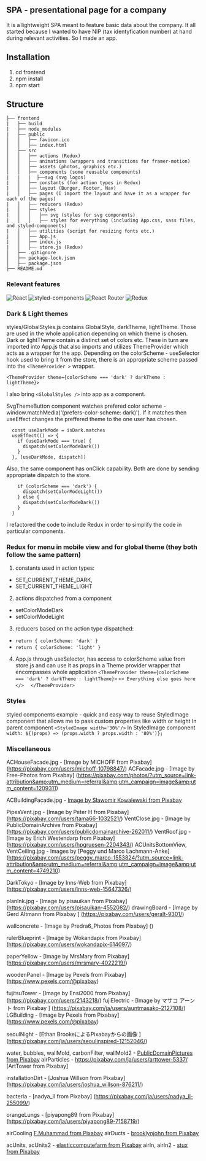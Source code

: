 ## SPA - presentational page for a company
It is a lightweight SPA meant to feature basic data about the company. It all started because I wanted to have NIP (tax identyfication number) at hand during relevant activities. So I made an app.
## Installation
1. cd frontend
2. npm install
3. npm start

## Structure
```
├── frontend
|   ├── build
|   ├── node_modules
|   ├── public
│   │   ├── favicon.ico
│   │   ├── index.html
│   ├── src
│   │   ├── actions (Redux)
│   │   ├── animations (wrappers and transitions for framer-motion)
│   │   ├── assets (photos, graphics etc.)
│   │   ├── components (some reusable components)
|   |   |  ├──svg (svg logos)
|   │   ├── constants (for action types in Redux)
|   │   ├── layout (Burger, Footer, Nav) 
|   │   ├── pages (I import the layout and have it as a wrapper for each of the pages)
|   │   ├── reducers (Redux)
|   │   ├── styles
|   │   │   ├── svg (styles for svg components)
|   │   │   ├── styles for everything (including App.css, sass files, and styled-components)
|   │   ├── utilities (script for resizing fonts etc.)
|   │   ├── App.js
|   │   ├── index.js
|   │   ├── store.js (Redux)
│   ├── .gitignore
│   ├── package-lock.json
│   ├── package.json
├── README.md
```

### Relevant features
<p>
<img alt="React" src="https://img.shields.io/badge/React-61DAFB?logo=react&logoColor=white&style=flat" />
<img alt="styled-components" src="https://img.shields.io/badge/styled-components-DB7093?logo=styled-components&logoColor=white&style=flat" />
<img alt="React Router" src="https://img.shields.io/badge/React Router-CA4245?logo=React-router&logoColor=white&style=flat" />
<img alt="Redux" src="https://img.shields.io/badge/Redux-764ABC?logo=Redux&logoColor=white&style=flat" />
</p>

### Dark & Light themes 
styles/GlobalStyles.js contains GlobalStyle, darkTheme, lightTheme. Those are used in the whole application depending on which theme is chosen. Dark or lightTheme contain a distinct set of colors etc.
These in turn are imported into App.js that also imports and utilizes ThemeProvider which acts as a wrapper for the app. Depending on the colorScheme - useSelector hook used to bring it from the store, there is an appropriate scheme passed into the `<ThemeProvider >` wrapper. 

`<ThemeProvider theme={colorScheme === 'dark' ? darkTheme : lightTheme}>`

I also bring `<GlobalStyles />` into app as a component.

SvgThemeButton component watches prefered color scheme - window.matchMedia('(prefers-color-scheme: dark)'). If it matches then useEffect changes the preffered theme to the one user has chosen.

``` const isDark = window.matchMedia('(prefers-color-scheme: dark)')
  const useDarkMode = isDark.matches
  useEffect(() => {
    if (useDarkMode === true) {
      dispatch(setColorModeDark())
    }
  }, [useDarkMode, dispatch])
```  
Also, the same component has onClick capability. Both are done by sending appropriate dispatch to the store. 

``` const handleClickColor = () => {
    if (colorScheme === 'dark') {
      dispatch(setColorModeLight())
    } else {
      dispatch(setColorModeDark())
    }
  }
```  
I refactored the code to include Redux in order to simplify the code in particular components.

### Redux for menu in mobile view and for global theme (they both follow the same pattern)

1. constants used in action types: 
 * SET_CURRENT_THEME_DARK,
 * SET_CURRENT_THEME_LIGHT 
2. actions dispatched from a component
 * setColorModeDark
 * setColorModeLight
3. reducers based on the action type dispatched:
  * ``return { colorScheme: 'dark' }``
  * ``return { colorScheme: 'light' }``
4. App.js through useSelector, has access to colorScheme value from store.js and can use it as props in a Theme provider wrapper that encompasses whole application
 ``<ThemeProvider theme={colorScheme === 'dark' ? darkTheme : lightTheme}>``
 ``<> Everything else goes here </>  ``
 ``</ThemeProvider>``

### Styles 
styled components example - quick and easy way to reuse StyledImage component that allows me to pass custom properties like width or height
In parent component ```<StyledImage width='30%'/>```
In StyledImage component ```width: ${(props) => (props.width ? props.width : '80%')};```


### Miscellaneous



ACHouseFacade.jpg - [Image by MICHOFF from Pixabay] (https://pixabay.com/users/michoff-10798847/)
ACFacade.jpg - [Image by Free-Photos from Pixabay] (https://pixabay.com/photos/?utm_source=link-attribution&amp;utm_medium=referral&amp;utm_campaign=image&amp;utm_content=1209311) 


ACBuildingFacade.jpg - [Image by Sławomir Kowalewski from Pixabay](https://pixabay.com/users/skowalewski-454517/?utm_source=link-attribution&amp;utm_medium=referral&amp;utm_campaign=image&amp;utm_content=455239)

PipesVent.jpg - [Image by Peter H from Pixabay] (https://pixabay.com/users/tama66-1032521/)
VentClose.jpg - [Image by PublicDomainArchive from Pixabay] (https://pixabay.com/users/publicdomainarchive-262011/)
VentRoof.jpg - [Image by Erich Westendarp from Pixabay] (https://pixabay.com/users/hpgruesen-2204343/)
ACUnitsBottomView, VentCeiling.jpg - Images by [Peggy und Marco Lachmann-Anke] (https://pixabay.com/users/peggy_marco-1553824/?utm_source=link-attribution&amp;utm_medium=referral&amp;utm_campaign=image&amp;utm_content=4749210)

DarkTokyo - [Image by Inns-Web from Pixabay] (https://pixabay.com/users/inns-web-15647326/)


planInk.jpg - [Image by pisauikan from Pixabay] (https://pixabay.com/users/pisauikan-4552082/) 
drawingBoard - [Image by Gerd Altmann from Pixabay ] (https://pixabay.com/users/geralt-9301/)

wallconcrete - [Image by Predra6_Photos from Pixabay] () 

rulerBlueprint - [Image by Wokandapix from Pixabay] (https://pixabay.com/users/wokandapix-614097/)

paperYellow - [Image by MrsMary from Pixabay] (https://pixabay.com/users/mrsmary-4022219/)

woodenPanel - [Image by Pexels from Pixabay] (https://www.pexels.com/@pixabay)

fujitsuTower - [Image by Ensi2000 from Pixabay] (https://pixabay.com/users/2143218/)
fujiElectric - [Image by マサコ アーント from Pixabay ] (https://pixabay.com/ja/users/auntmasako-2127108/)
LGBuilding - [Image by Pexels from Pixabay] (https://www.pexels.com/@pixabay)

seoulNight - [Ethan BrookeによるPixabayからの画像 ] (https://pixabay.com/ja/users/seoulinspired-12152046/)

water, bubbles, wallMold, carbonFilter, wallMold2 - [PublicDomainPictures from Pixabay](https://pixabay.com/ja/users/publicdomainpictures-14/)
airParticles - https://pixabay.com/ja/users/arttower-5337/ [ArtTower from Pixabay]

installationDirt - [Joshua Willson from Pixabay] (https://pixabay.com/ja/users/joshua_willson-876211/)

bacteria - [nadya_il from Pixabay] (https://pixabay.com/ja/users/nadya_il-255099/)

orangeLungs - [piyapong89 from Pixabay] (https://pixabay.com/ja/users/piyapong89-7158719/)

airCooling [F.Muhammad from Pixabay](https://pixabay.com/ja/users/artisticoperations-4161274/)
airDucts - [brooklynjohn from Pixabay](https://pixabay.com/ja/users/brooklynjohn-299106/)

acUnits, acUnits2 - [elasticcomputefarm from Pixabay](https://pixabay.com/ja/users/elasticcomputefarm-1865639/)
airIn, airIn2 - [stux from Pixabay](https://pixabay.com/ja/users/stux-12364/)